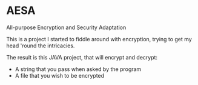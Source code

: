 # AESA
All-purpose Encryption and Security Adaptation

This is a project I started to fiddle around with encryption,
trying to get my head 'round the intricacies.

The result is this JAVA project, that will encrypt and decrypt:
* A string that you pass when asked by the program
* A file that you wish to be encrypted
